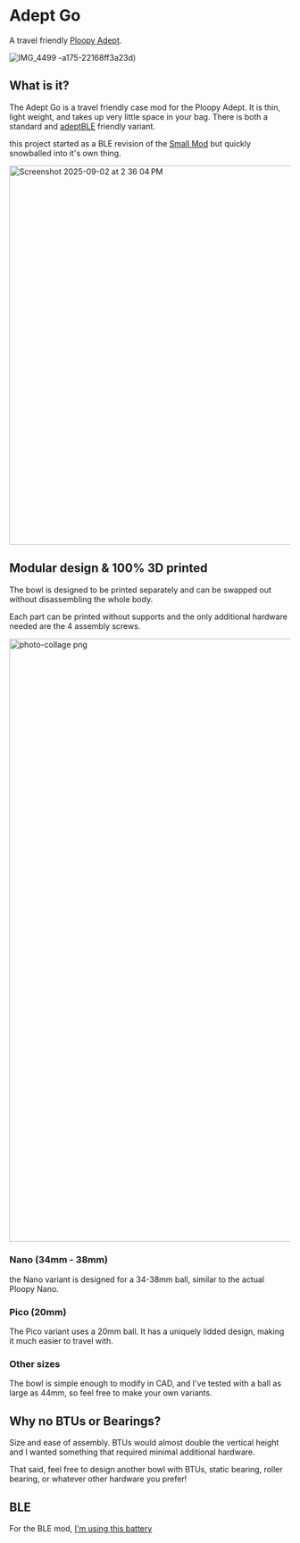 # Adept Go
A travel friendly [Ploopy Adept](https://ploopy.co/adept-trackball/).

![IMG_4499](https://github.com/user-attachments/assets/73c025d7-8b90-48a8-b27c-0bb373899118)
-a175-22168ff3a23d)

## What is it?
The Adept Go is a travel friendly case mod for the Ploopy Adept. It is thin, light weight, and takes up very little space in your bag. There is both a standard and [adeptBLE](https://github.com/taichan1113/AdeptBLE) friendly variant.

this project started as a BLE revision of the [Small Mod](https://github.com/adept-anyball/ploopy-adept-small-btu) but quickly snowballed into it's own thing.

<img width="1053" height="679" alt="Screenshot 2025-09-02 at 2 36 04 PM" src="https://github.com/user-attachments/assets/3e51c635-b833-46bf-b47e-e0c32259e998" />

## Modular design & 100% 3D printed
The bowl is designed to be printed separately and can be swapped out without disassembling the whole body.

Each part can be printed without supports and the only additional hardware needed are the 4 assembly screws.

<img width="1080" height="1080" alt="photo-collage png" src="https://github.com/user-attachments/assets/2e5e53bd-414b-4fd2-9243-3eb103e3dca2" />

### Nano (34mm - 38mm)
the Nano variant is designed for a 34-38mm ball, similar to the actual Ploopy Nano. 

### Pico (20mm)
The Pico variant uses a 20mm ball. It has a uniquely lidded design, making it much easier to travel with.

### Other sizes
The bowl is simple enough to modify in CAD, and I've tested with a ball as large as 44mm, so feel free to make your own variants.

## Why no BTUs or Bearings?
Size and ease of assembly. BTUs would almost double the vertical height and I wanted something that required minimal additional hardware. 

That said, feel free to design another bowl with BTUs, static bearing, roller bearing, or whatever other hardware you prefer!

## BLE
For the BLE mod, [I'm using this battery](https://www.amazon.com/dp/B095W4HS75?ref=ppx_yo2ov_dt_b_fed_asin_title&th=1)

